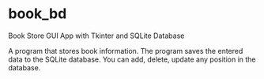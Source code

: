 # book_bd
Book Store GUI App with Tkinter and SQLite Database

A program that stores book information. The program saves the entered data to the SQLite database. You can add, delete, update any position in the database.
